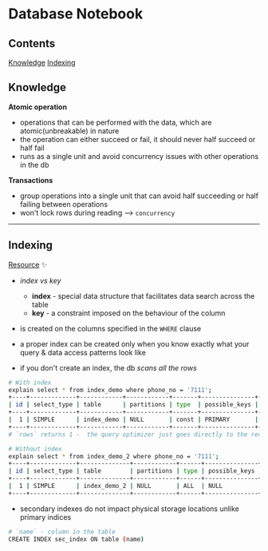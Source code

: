 # Database Notebook

## Contents

[Knowledge](#knowledge)
[Indexing](#indexing)

## Knowledge

**Atomic operation**
* operations that can be performed with the data, which are atomic(unbreakable) in nature
* the operation can either succeed or fail, it should never half succeed or half fail
* runs as a single unit and avoid concurrency issues with other operations in the db

**Transactions**
* group operations into a single unit that can avoid half succeeding or half failing between operations
* won't lock rows during reading --> `concurrency`

---

## Indexing

[Resource](https://medium.freecodecamp.org/database-indexing-at-a-glance-bb50809d48bd) :sparkles:

* *index vs key*
    * **index** - special data structure that facilitates data search across the table
    * **key** - a constraint imposed on the behaviour of the column

* is created on the columns specified in the `WHERE` clause

* a proper index can be created only when you know exactly what your query & data access patterns look like

* if you don't create an index, the db _scans all the rows_

```bash
# With index
explain select * from index_demo where phone_no = '7111';
+----+-------------+------------+------------+-------+---------------+---------+---------+-------+------+----------+-------+
| id | select_type | table      | partitions | type  | possible_keys | key     | key_len | ref   | rows | filtered | Extra |
+----+-------------+------------+------------+-------+---------------+---------+---------+-------+------+----------+-------+
|  1 | SIMPLE      | index_demo | NULL       | const | PRIMARY       | PRIMARY | 22      | const |    1 |   100.00 | NULL  |
+----+-------------+------------+------------+-------+---------------+---------+---------+-------+------+----------+-------+
# `rows` returns 1 -  the query optimizer just goes directly to the record & fetches it

# Without index
explain select * from index_demo_2 where phone_no = '7111';
+----+-------------+--------------+------------+------+---------------+------+---------+------+------+----------+-------------+
| id | select_type | table        | partitions | type | possible_keys | key  | key_len | ref  | rows | filtered | Extra       |
+----+-------------+--------------+------------+------+---------------+------+---------+------+------+----------+-------------+
|  1 | SIMPLE      | index_demo_2 | NULL       | ALL  | NULL          | NULL | NULL    | NULL |    4 |    25.00 | Using where |
+----+-------------+--------------+------------+------+---------------+------+---------+------+------+----------+-------------+

```

* secondary indexes do not impact physical storage locations unlike primary indices

```bash
# `name` - column in the table
CREATE INDEX sec_index ON table (name)
```